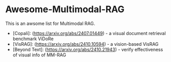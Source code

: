 # Awesome-Multimodal-RAG
This is an awsome list for Multimodal RAG.


- [Copali]: (https://arxiv.org/abs/2407.01449) - a visual document retrieval benchmark ViDoRe
- [VisRAG]: (https://arxiv.org/abs/2410.10594) - a vision-based VisRAG
- [Beyond Text]: (https://arxiv.org/abs/2410.21943) - verify effectiveness of visual info of MM-RAG
